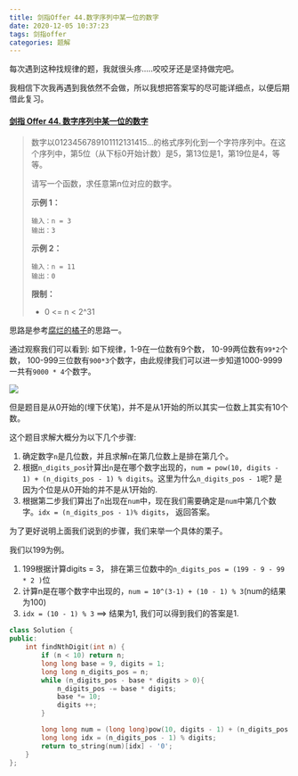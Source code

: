 ```yaml
---
title: 剑指Offer 44.数字序列中某一位的数字
date: 2020-12-05 10:37:23
tags: 剑指offer
categories: 题解
---
```


每次遇到这种找规律的题，我就很头疼.....咬咬牙还是坚持做完吧。



我相信下次我再遇到我依然不会做，所以我想把答案写的尽可能详细点，以便后期借此复习。

<!--more-->

#### [剑指 Offer 44. 数字序列中某一位的数字](https://leetcode-cn.com/problems/shu-zi-xu-lie-zhong-mou-yi-wei-de-shu-zi-lcof/)

> 数字以0123456789101112131415…的格式序列化到一个字符序列中。在这个序列中，第5位（从下标0开始计数）是5，第13位是1，第19位是4，等等。
>
> 
>
> 请写一个函数，求任意第n位对应的数字。
>
> **示例 1：**
>
> ```
> 输入：n = 3
> 输出：3
> ```
>
> **示例 2：** 
>
> ```
> 输入：n = 11
> 输出：0
> ```
> **限制：**
>
> - 0 <= n < 2^31

思路是参考[腐烂的橘子](https://leetcode-cn.com/problems/nth-digit/solution/xiang-jie-zhao-gui-lu-by-z1m/)的思路一。



通过观察我们可以看到: 如下规律，1-9在一位数有9个数， 10-99两位数有`99*2`个数， 100-999三位数有`900*3`个数字，由此规律我们可以进一步知道1000-9999一共有`9000 * 4`个数字。




![](https://wooyooyoo-photo.oss-cn-hangzhou.aliyuncs.com/blog/2020/12/tu1.png)



但是题目是从0开始的(埋下伏笔)，并不是从1开始的所以其实一位数上其实有10个数。



这个题目求解大概分为以下几个步骤:
1. 确定数字`n`是几位数，并且求解`n`在第几位数上是排在第几个。
2. 根据`n_digits_pos`计算出`n`是在哪个数字出现的，`num = pow(10, digits - 1) + (n_digits_pos - 1) % digits`。这里为什么`n_digits_pos - 1`呢? 是因为个位是从0开始的并不是从1开始的.
3. 根据第二步我们算出了`n`出现在`num`中，现在我们需要确定是`num`中第几个数字。`idx = (n_digits_pos - 1)% digits`， 返回答案。

为了更好说明上面我们说到的步骤，我们来举一个具体的栗子。



我们以199为例。

1. 199根据计算digits = 3， 排在第三位数中的`n_digits_pos = (199 - 9 - 99 * 2 )`位
2. 计算n是在哪个数字中出现的，`num = 10^(3-1) + (10 - 1) % 3`(num的结果为100)
3. `idx = (10 - 1) % 3` ==> 结果为1, 我们可以得到我们的答案是1.

```C++
class Solution {
public:
    int findNthDigit(int n) {
        if (n < 10) return n;
        long long base = 9, digits = 1;
        long long n_digits_pos = n;
        while (n_digits_pos - base * digits > 0){
            n_digits_pos -= base * digits;
            base *= 10;
            digits ++;
        }

        long long num = (long long)pow(10, digits - 1) + (n_digits_pos - 1) / digits;
        long long idx = (n_digits_pos - 1) % digits;
        return to_string(num)[idx] - '0';
    }
};
```


